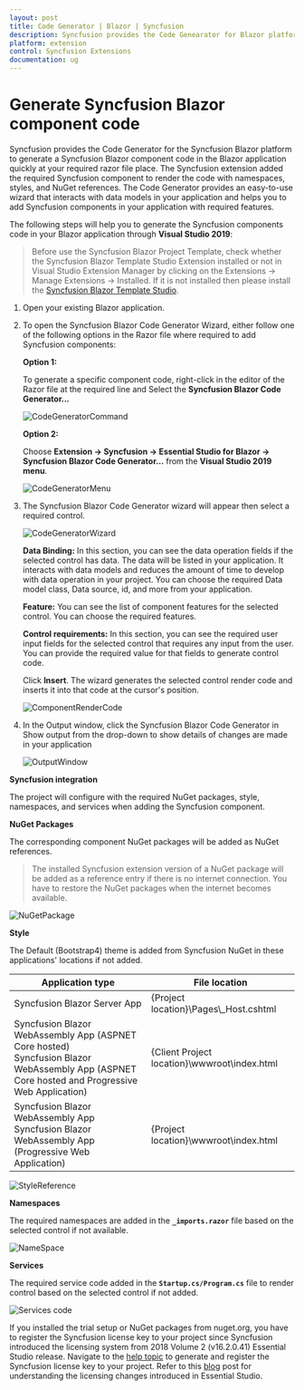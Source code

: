 ```yaml
---
layout: post
title: Code Generator | Blazor | Syncfusion
description: Syncfusion provides the Code Genearator for Blazor platform to generate a Syncfusion Blazor component code in the Blazor application
platform: extension
control: Syncfusion Extensions
documentation: ug
---
```


# Generate Syncfusion Blazor component code

Syncfusion provides the Code Generator for the Syncfusion Blazor platform to generate a Syncfusion Blazor component code in the Blazor application quickly at your required razor file place. The Syncfusion extension added the required Syncfusion component to render the code with namespaces, styles, and NuGet references. The Code Generator provides an easy-to-use wizard that interacts with data models in your application and helps you to add Syncfusion components in your application with required features.

The following steps will help you to generate the Syncfusion components code in your Blazor application through **Visual Studio 2019**:

> Before use the Syncfusion Blazor Project Template, check whether the Syncfusion Blazor Template Studio Extension installed or not in Visual Studio Extension Manager by clicking on the Extensions -> Manage Extensions -> Installed. If it is not installed then please install the [Syncfusion Blazor Template Studio](https://blazor.syncfusion.com/documentation/visual-studio-integration/visual-studio-extensions/download-and-installation/).

1. Open your existing Blazor application.

2. To open the Syncfusion Blazor Code Generator Wizard, either follow one of the following options in the Razor file where required to add Syncfusion components: 

   **Option 1:**

   To generate a specific component code, right-click in the editor of the Razor file at the required line and Select the **Syncfusion Blazor Code Generator...**
   
   ![CodeGeneratorCommand](code-generator-images/CodeGeneratorCommand.png)

   **Option 2:**

   Choose **Extension -> Syncfusion -> Essential Studio for Blazor -> Syncfusion Blazor Code Generator...** from the **Visual Studio 2019 menu**.

   ![CodeGeneratorMenu](code-generator-images/CodeGeneratorMenu.png)

3. The Syncfusion Blazor Code Generator wizard will appear then select a required control.

    ![CodeGeneratorWizard](code-generator-images/CodeGeneratorWizard.png)

    **Data Binding:** In this section, you can see the data operation fields if the selected control has data. The data will be listed in your application. It interacts with data models and reduces the amount of time to develop with data operation in your project. You can choose the required Data model class, Data source, id, and more from your application.

    **Feature:** You can see the list of component features for the selected control. You can choose the required features.
    
    **Control requirements:** In this section, you can see the required user input fields for the selected control that requires any input from the user. You can provide the required value for that fields to generate control code. 
    
    Click **Insert**. The wizard generates the selected control render code and inserts it into that code at the cursor's position.

    ![ComponentRenderCode](code-generator-images/ComponentRenderCode.png)

4. In the Output window, click the Syncfusion Blazor Code Generator in Show output from the drop-down to show details of changes are made in your application

   ![OutputWindow](code-generator-images/OutputWindow.png)

**Syncfusion integration**

The project will configure with the required NuGet packages, style, namespaces, and services when adding the Syncfusion component.

**NuGet Packages**

The corresponding component NuGet packages will be added as NuGet references.

> The installed Syncfusion extension version of a NuGet package will be added as a reference entry if there is no internet connection. You have to restore the NuGet packages when the internet becomes available.

![NuGetPackage](code-generator-images/NuGetPackage.png)

**Style**

The Default (Bootstrap4) theme is added from Syncfusion NuGet in these applications' locations if not added.

| Application type  | File location  |
|---|---|
| Syncfusion Blazor Server App | {Project location}\Pages\\_Host.cshtml |
| Syncfusion Blazor WebAssembly App (ASPNET Core hosted) <br/> Syncfusion Blazor WebAssembly App (ASPNET Core hosted and Progressive Web Application) | {Client Project location}\wwwroot\index.html  |
| Syncfusion Blazor WebAssembly App <br/> Syncfusion Blazor WebAssembly App (Progressive Web Application) | {Project location}\wwwroot\index.html|

![StyleReference](code-generator-images/CDNLink.png)

**Namespaces**

The required namespaces are added in the **`_imports.razor`** file based on the selected control if not available.

![NameSpace](code-generator-images/NameSpace.png)

**Services**

The required service code added in the **`Startup.cs/Program.cs`** file to render control based on the selected control if not added.

![Services code](code-generator-images/ServicesCode.png)

If you installed the trial setup or NuGet packages from nuget.org, you have to register the Syncfusion license key to your project since Syncfusion introduced the licensing system from 2018 Volume 2 (v16.2.0.41) Essential Studio release. Navigate to the [help topic](https://help.syncfusion.com/common/essential-studio/licensing/license-key#how-to-generate-syncfusion-license-key) to generate and register the Syncfusion license key to your project. Refer to this [blog](https://blog.syncfusion.com/post/Whats-New-in-2018-Volume-2-Licensing-Changes-in-the-1620x-Version-of-Essential-Studio.aspx?_ga=2.11237684.1233358434.1587355730-230058891.1567654773) post for understanding the licensing changes introduced in Essential Studio.